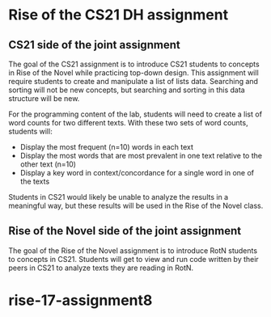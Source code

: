 # Rise of the CS21 DH assignment

## CS21 side of the joint assignment

The goal of the CS21 assignment is to introduce CS21 students to concepts in Rise of the Novel while practicing top-down design. This assignment will require students to create and manipulate a list of lists data. Searching and sorting will not be new concepts, but searching and sorting in this data structure will be new. 

For the programming content of the lab, students will need to create a list of word counts for two different texts. With these two sets of word counts, students will:
* Display the most frequent (n=10) words in each text
* Display the most words that are most prevalent in one text relative to the other text (n=10)
* Display a key word in context/concordance for a single word in one of the texts

Students in CS21 would likely be unable to analyze the results in a meaningful way, but these results will be used in the Rise of the Novel class.

## Rise of the Novel side of the joint assignment

The goal of the Rise of the Novel assignment is to introduce RotN students to concepts in CS21. Students will get to view and run code written by their peers in CS21 to analyze texts they are reading in RotN.

# rise-17-assignment8
